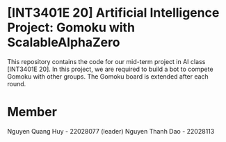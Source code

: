 # [INT3401E 20] Artificial Intelligence Project: Gomoku with ScalableAlphaZero

This repository contains the code for our mid-term project in AI class [INT3401E 20]. In this project, we are required to build a bot to compete Gomoku with other groups. The Gomoku board is extended after each round. 

# Member

Nguyen Quang Huy - 22028077 (leader)
Nguyen Thanh Dao - 22028113
